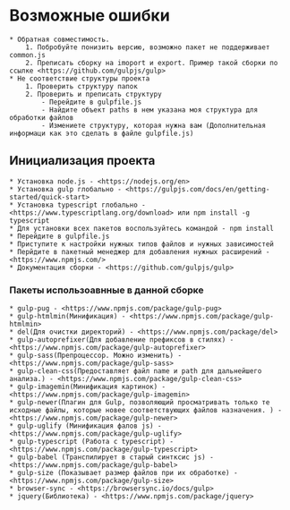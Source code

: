 # Возможные ошибки

    * Обратная совместимость.
        1. Побробуйте понизить версию, возможно пакет не поддерживает common.js
        2. Преписать сборку на imoport и export. Пример такой сборки по ссылке <https://github.com/gulpjs/gulp>
    * Не соответствие структуры проекта
        1. Проверить структуру папок
        2. Проверить и преписать структуру
            - Перейдите в gulpfile.js
            - Найдите объект paths в нем указана моя структура для обработки файлов
            - Измениете структуру, которая нужна вам (Дополнительная информаци как это сделать в файле gulpfile.js)

## Инициализация проекта

    * Установка node.js - <https://nodejs.org/en>
    * Установка gulp глобально - <https://gulpjs.com/docs/en/getting-started/quick-start>
    * Установка typescript глобально - <https://www.typescriptlang.org/download> или npm install -g typescript
    * Для установки всех пакетов воспользуйтесь командой - npm install
    * Перейдите в gulpfile.js
    * Приступите к настройки нужных типов файлов и нужных зависимостей
    * Перйдите в пакетный менеджер для добавления нужных расширений - <https://www.npmjs.com/>
    * Документация сборки - <https://github.com/gulpjs/gulp>

### Пакеты использоавнные в данной сборке

    * gulp-pug - <https://www.npmjs.com/package/gulp-pug>
    * gulp-htmlmin(Минификация) - <https://www.npmjs.com/package/gulp-htmlmin>
    * del(Для очистки директорий) - <https://www.npmjs.com/package/del>
    * gulp-autoprefixer(Для добавление префиксов в стилях) - <https://www.npmjs.com/package/gulp-autoprefixer>
    * gulp-sass(Препроцессор. Можно изменить) - <https://www.npmjs.com/package/gulp-sass>
    * gulp-clean-css(Предоставляет файл name и path для дальнейшего анализа.) - <https://www.npmjs.com/package/gulp-clean-css>
    * gulp-imagemin(Минификация картинок) - <https://www.npmjs.com/package/gulp-imagemin>
    * gulp-newer(Плагин для Gulp, позволяющий просматривать только те исходные файлы, которые новее соответствующих файлов назначения. ) - <https://www.npmjs.com/package/gulp-newer>
    * gulp-uglify (Минификация фалов js) - <https://www.npmjs.com/package/gulp-uglify>
    * gulp-typescript (Работа с typescript) - <https://www.npmjs.com/package/gulp-typescript>
    * gulp-babel (Транспилирует в старый синтксис js) - <https://www.npmjs.com/package/gulp-babel>
    * gulp-size (Показывает размер файлов при их обработке) -  <https://www.npmjs.com/package/gulp-size>
    * browser-sync - <https://browsersync.io/docs/gulp>
    * jquery(Библиотека) - <https://www.npmjs.com/package/jquery>
